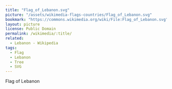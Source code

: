 ```yaml
---
title: "Flag_of_Lebanon.svg"
picture: "/assets/wikimedia-flags-countries/Flag_of_Lebanon.svg"
bookmark: "https://commons.wikimedia.org/wiki/File:Flag_of_Lebanon.svg"
layout: picture
license: Public Domain
permalink: /wikimedia/:title/
related:
  - Lebanon - Wikipedia
tags:
  - Flag
  - Lebanon
  - Tree
  - SVG
---
```

Flag of Lebanon